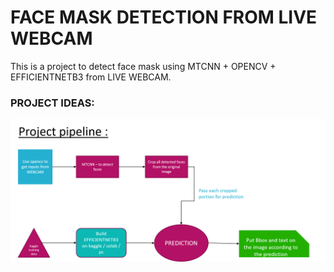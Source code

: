 # FACE MASK DETECTION FROM LIVE WEBCAM

This is a project to detect face mask using MTCNN + OPENCV + EFFICIENTNETB3 from LIVE WEBCAM.

### PROJECT IDEAS:
![](https://github.com/deepakat002/facemask-detection-mtcnn/blob/main/face%20mask%20detection-%20mtcnn.png)

